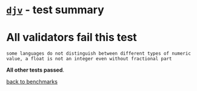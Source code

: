 # [`djv`](https://github.com/korzio/djv#readme) - test summary

# All validators fail this test

`some languages do not distinguish between different types of numeric value, a float is not an integer even without fractional part`


**All other tests passed**.

[back to benchmarks](https://github.com/ebdrup/json-schema-benchmark)